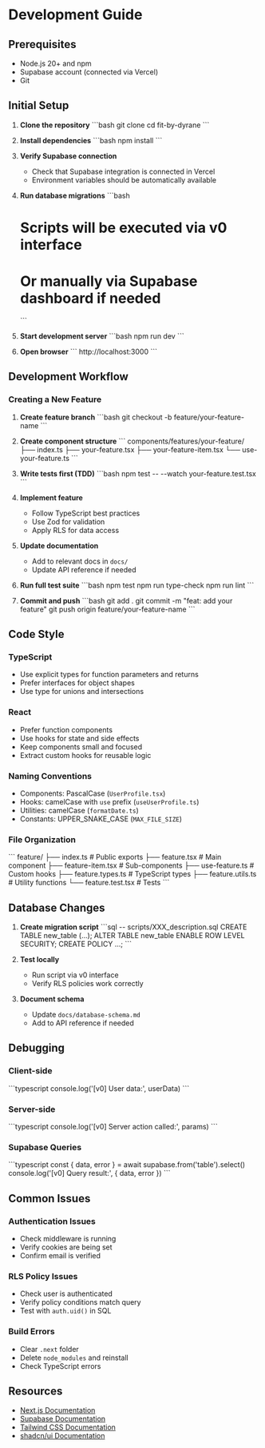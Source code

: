 # Development Guide

## Prerequisites

- Node.js 20+ and npm
- Supabase account (connected via Vercel)
- Git

## Initial Setup

1. **Clone the repository**
   \`\`\`bash
   git clone <repository-url>
   cd fit-by-dyrane
   \`\`\`

2. **Install dependencies**
   \`\`\`bash
   npm install
   \`\`\`

3. **Verify Supabase connection**
   - Check that Supabase integration is connected in Vercel
   - Environment variables should be automatically available

4. **Run database migrations**
   \`\`\`bash
   # Scripts will be executed via v0 interface
   # Or manually via Supabase dashboard if needed
   \`\`\`

5. **Start development server**
   \`\`\`bash
   npm run dev
   \`\`\`

6. **Open browser**
   \`\`\`
   http://localhost:3000
   \`\`\`

## Development Workflow

### Creating a New Feature

1. **Create feature branch**
   \`\`\`bash
   git checkout -b feature/your-feature-name
   \`\`\`

2. **Create component structure**
   \`\`\`
   components/features/your-feature/
   ├── index.ts
   ├── your-feature.tsx
   ├── your-feature-item.tsx
   └── use-your-feature.ts
   \`\`\`

3. **Write tests first (TDD)**
   \`\`\`bash
   npm test -- --watch your-feature.test.tsx
   \`\`\`

4. **Implement feature**
   - Follow TypeScript best practices
   - Use Zod for validation
   - Apply RLS for data access

5. **Update documentation**
   - Add to relevant docs in `docs/`
   - Update API reference if needed

6. **Run full test suite**
   \`\`\`bash
   npm test
   npm run type-check
   npm run lint
   \`\`\`

7. **Commit and push**
   \`\`\`bash
   git add .
   git commit -m "feat: add your feature"
   git push origin feature/your-feature-name
   \`\`\`

## Code Style

### TypeScript
- Use explicit types for function parameters and returns
- Prefer interfaces for object shapes
- Use type for unions and intersections

### React
- Prefer function components
- Use hooks for state and side effects
- Keep components small and focused
- Extract custom hooks for reusable logic

### Naming Conventions
- Components: PascalCase (`UserProfile.tsx`)
- Hooks: camelCase with `use` prefix (`useUserProfile.ts`)
- Utilities: camelCase (`formatDate.ts`)
- Constants: UPPER_SNAKE_CASE (`MAX_FILE_SIZE`)

### File Organization
\`\`\`
feature/
├── index.ts              # Public exports
├── feature.tsx           # Main component
├── feature-item.tsx      # Sub-components
├── use-feature.ts        # Custom hooks
├── feature.types.ts      # TypeScript types
├── feature.utils.ts      # Utility functions
└── feature.test.tsx      # Tests
\`\`\`

## Database Changes

1. **Create migration script**
   \`\`\`sql
   -- scripts/XXX_description.sql
   CREATE TABLE new_table (...);
   ALTER TABLE new_table ENABLE ROW LEVEL SECURITY;
   CREATE POLICY ...;
   \`\`\`

2. **Test locally**
   - Run script via v0 interface
   - Verify RLS policies work correctly

3. **Document schema**
   - Update `docs/database-schema.md`
   - Add to API reference if needed

## Debugging

### Client-side
\`\`\`typescript
console.log('[v0] User data:', userData)
\`\`\`

### Server-side
\`\`\`typescript
console.log('[v0] Server action called:', params)
\`\`\`

### Supabase Queries
\`\`\`typescript
const { data, error } = await supabase.from('table').select()
console.log('[v0] Query result:', { data, error })
\`\`\`

## Common Issues

### Authentication Issues
- Check middleware is running
- Verify cookies are being set
- Confirm email is verified

### RLS Policy Issues
- Check user is authenticated
- Verify policy conditions match query
- Test with `auth.uid()` in SQL

### Build Errors
- Clear `.next` folder
- Delete `node_modules` and reinstall
- Check TypeScript errors

## Resources

- [Next.js Documentation](https://nextjs.org/docs)
- [Supabase Documentation](https://supabase.com/docs)
- [Tailwind CSS Documentation](https://tailwindcss.com/docs)
- [shadcn/ui Documentation](https://ui.shadcn.com)
